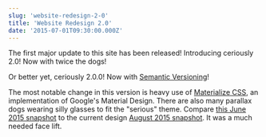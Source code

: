 ```yaml
---
slug: 'website-redesign-2-0'
title: 'Website Redesign 2.0'
date: '2015-07-01T09:30:00.000Z'
---
```


The first major update to this site has been released! Introducing ceriously 2.0! Now with twice the dogs!

Or better yet, ceriously 2.0.0! Now with [Semantic Versioning][0]!

The most notable change in this version is heavy use of [Materialize CSS][1], an implementation of Google's Material Design. There are also many parallax dogs wearing silly glasses to fit the "serious" theme. Compare [this June 2015 snapshot][2] to the current design [August 2015 snapshot][3]. It was a much needed face lift.

[0]: http://semver.org/
[1]: http://materializecss.com/
[2]: https://web.archive.org/web/20150630030919/http://www.ceriously.com
[3]: https://web.archive.org/web/20150804084611/http://www.ceriously.com/